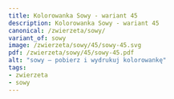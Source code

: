 ```yaml
---
title: Kolorowanka Sowy - wariant 45
description: Kolorowanka Sowy - wariant 45
canonical: /zwierzeta/sowy/
variant_of: sowy
image: /zwierzeta/sowy/45/sowy-45.svg
pdf: /zwierzeta/sowy/45/sowy-45.pdf
alt: "sowy – pobierz i wydrukuj kolorowankę"
tags:
- zwierzeta
- sowy
---
```

